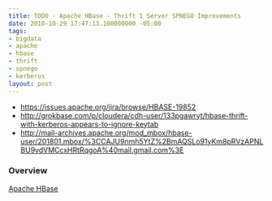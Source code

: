 ```yaml
---
title: TODO - Apache HBase - Thrift 1 Server SPNEGO Improvements
date: 2018-10-29 17:47:13.100000000 -05:00
tags:
- bigdata
- apache
- hbase
- thrift
- spnego
- kerberos
layout: post
---
```


* https://issues.apache.org/jira/browse/HBASE-19852
* http://grokbase.com/p/cloudera/cdh-user/133pgawryt/hbase-thrift-with-kerberos-appears-to-ignore-keytab
* http://mail-archives.apache.org/mod_mbox/hbase-user/201801.mbox/%3CCAJU9nmh5YtZ%2BmAQSLo91yKm8pRVzAPNLBU9vdVMCcxHRtRqgoA%40mail.gmail.com%3E

### Overview
[Apache HBase](https://hbase.apache.org/) 


